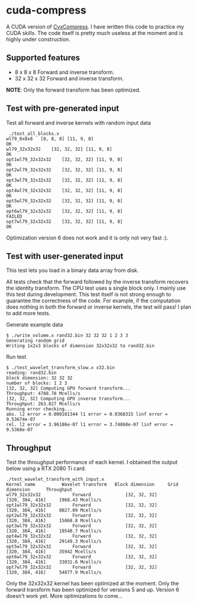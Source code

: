 # cuda-compress 

A CUDA version of [CvxCompress](https://github.com/ChevronETC/CvxCompress). 
I have written this code to practice my CUDA skills. The code itself is pretty much useless at the
moment and is highly under construction.

## Supported features
* 8 x 8 x 8 Forward and inverse transform.
* 32 x 32 x 32 Forward and inverse transform. 

**NOTE**: Only the forward transform has been optimized.


## Test with pre-generated input
Test all forward and inverse kernels with random input data
```
 ./test_all_blocks.x 
wl79_8x8x8 	 [8, 8, 8] [11, 9, 8] 
OK
wl79_32x32x32 	 [32, 32, 32] [11, 9, 8] 
OK
opt1wl79_32x32x32 	 [32, 32, 32] [11, 9, 8] 
OK
opt2wl79_32x32x32 	 [32, 32, 32] [11, 9, 8] 
OK
opt3wl79_32x32x32 	 [32, 32, 32] [11, 9, 8] 
OK
opt4wl79_32x32x32 	 [32, 32, 32] [11, 9, 8] 
OK
opt5wl79_32x32x32 	 [32, 32, 32] [11, 9, 8] 
OK
opt6wl79_32x32x32 	 [32, 32, 32] [11, 9, 8] 
FAILED
opt7wl79_32x32x32 	 [32, 32, 32] [11, 9, 8] 
OK
```
Optimization version 6 does not work and it is only not very fast :). 

## Test with user-generated input
This test lets you load in a binary data array from disk. 


All tests check that the forward followed by the inverse transform recovers the identity transform. The CPU test uses a single block only. 
I mainly use this test during development. This test itself is not strong enough to guarantee the
correctness of the code. For example, if the computation does nothing in both the forward or inverse kernels, the test will
pass! I plan to add more tests.

Generate example data
```
$ ./write_volume.x rand32.bin 32 32 32 1 2 3 3
Generating random grid 
Writing 1x2x3 blocks of dimension 32x32x32 to rand32.bin 
```
Run test
```
$ ./test_wavelet_transform_slow.x x32.bin 
reading: rand32.bin 
block dimension: 32 32 32 
number of blocks: 1 2 3 
[32, 32, 32] Computing GPU forward transform... 
Throughput: 4788.78 Mcells/s 
[32, 32, 32] Computing GPU inverse transform... 
Throughput: 263.827 Mcells/s 
Running error checking... 
abs. l2 error = 0.000101344 l1 error = 0.0368315 linf error = 9.53674e-07 
rel. l2 error = 3.96186e-07 l1 error = 3.74868e-07 linf error = 9.5368e-07 
```

## Throughput
Test the throughput performance of each kernel. I obtained the output below using a RTX 2080 Ti
card. 
```
./test_wavelet_transform_with_input.x 
Kernel name       	 Wavelet transform 	 Block dimension 	 Grid dimension 	 Throughput
wl79_32x32x32        	 Forward 	         [32, 32, 32] 	         [320, 384, 416] 	 1968.43 Mcells/s
opt1wl79_32x32x32    	 Forward 	         [32, 32, 32] 	         [320, 384, 416] 	 8027.09 Mcells/s
opt2wl79_32x32x32    	 Forward 	         [32, 32, 32] 	         [320, 384, 416] 	 15068.8 Mcells/s
opt3wl79_32x32x32    	 Forward 	         [32, 32, 32] 	         [320, 384, 416] 	 19548.7 Mcells/s
opt4wl79_32x32x32    	 Forward 	         [32, 32, 32] 	         [320, 384, 416] 	 29149.3 Mcells/s
opt5wl79_32x32x32    	 Forward 	         [32, 32, 32] 	         [320, 384, 416] 	 35942 Mcells/s
opt6wl79_32x32x32    	 Forward 	         [32, 32, 32] 	         [320, 384, 416] 	 33031.6 Mcells/s
opt7wl79_32x32x32    	 Forward 	         [32, 32, 32] 	         [320, 384, 416] 	 54877.9 Mcells/s
```
Only the 32x32x32 kernel has been optimized at the moment. Only the forward transform has been
optimized for versions 5 and up. Version 6 doesn't work yet. More optimizations to come...

